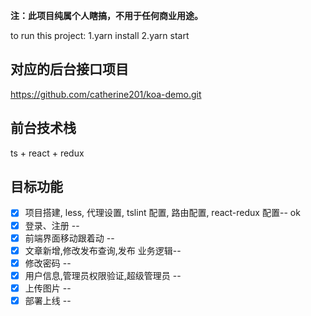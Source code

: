 **注：此项目纯属个人瞎搞，不用于任何商业用途。**

to run this project:
1.yarn install
2.yarn start

## 对应的后台接口项目

https://github.com/catherine201/koa-demo.git

## 前台技术栈

ts + react + redux

## 目标功能

- [x] 项目搭建, less, 代理设置, tslint 配置, 路由配置, react-redux 配置-- ok
- [x] 登录、注册 --
- [x] 前端界面移动跟着动 --
- [x] 文章新增,修改发布查询,发布 业务逻辑--
- [x] 修改密码 --
- [x] 用户信息,管理员权限验证,超级管理员 --
- [x] 上传图片 --
- [x] 部署上线 --
